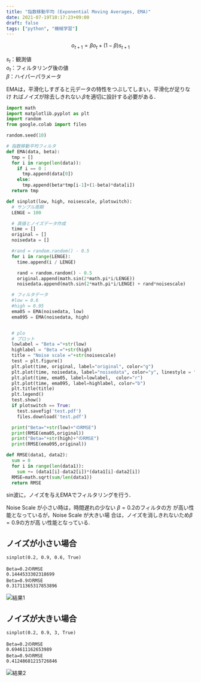 ```yaml
---
title: "指数移動平均 (Exponential Moving Averages, EMA)"
date: 2021-07-19T10:17:23+09:00
draft: false
tags: ["python", "機械学習"] 
---
```

<!--more-->

$$o_{t+1}= \beta o_t+(1- \beta)s_{t+1}$$

$s_t$：観測値  
$o_t$：フィルタリング後の値  
$\beta$：ハイパーパラメータ

EMAは，平滑化しすぎると元データの特性をつぶしてしまい，平滑化が足りなけ ればノイズが除去しきれない.$\beta$を適切に設計する必要がある．

```python
import math
import matplotlib.pyplot as plt
import random
from google.colab import files

random.seed(10)

# 指数移動平均フィルタ
def EMA(data, beta):
  tmp = []
  for i in range(len(data)):
    if i == 0 :
      tmp.append(data[0])
    else:
      tmp.append(beta*tmp[i-1]+(1-beta)*data[i])
  return tmp

def sinplot(low, high, noisescale, plotswitch):
  # サンプル周期
  LENGE = 100

  # 真値とノイズデータ作成
  time = []
  original = []
  noisedata = []

  #rand = random.random() - 0.5
  for i in range(LENGE):
    time.append(i / LENGE)

    rand = random.random() - 0.5
    original.append(math.sin(2*math.pi*i/LENGE))
    noisedata.append(math.sin(2*math.pi*i/LENGE) + rand*noisescale)

  # フィルタデータ
  #low = 0.6
  #high = 0.95
  ema05 = EMA(noisedata, low)
  ema095 = EMA(noisedata, high)


  # plo
  # プロット
  lowlabel = "Beta ="+str(low)
  highlabel = "Beta ="+str(high)
  title = "Noise scale ="+str(noisescale)
  test = plt.figure()
  plt.plot(time, original, label="original", color="g")
  plt.plot(time, noisedata, label="noisedata", color="y", linestyle = "--")
  plt.plot(time, ema05, label=lowlabel,  color="r")
  plt.plot(time, ema095, label=highlabel, color="b")
  plt.title(title)
  plt.legend()
  test.show()
  if plotswitch == True:
    test.savefig('test.pdf')
    files.download('test.pdf')

  print("Beta="+str(low)+"のRMSE")
  print(RMSE(ema05,original))
  print("Beta="+str(high)+"のRMSE")
  print(RMSE(ema095,original))

def RMSE(data1, data2):
  sum = 0
  for i in range(len(data1)):
    sum += (data1[i]-data2[i])*(data1[i]-data2[i])
  RMSE=math.sqrt(sum/len(data1))
  return RMSE

```

sin波に，ノイズを与えEMAでフィルタリングを行う．

Noise Scale が小さい時は，時間遅れの少ない $\beta = 0.2$のフィルタの方 が高い性能となっているが，Noise Scale が大きい場 合は，ノイズを消しきれないため$\beta = 0.9$の方が高 い性能となっている.

## ノイズが小さい場合
```
sinplot(0.2, 0.9, 0.6, True)
```
```
Beta=0.2のRMSE
0.1444533302318699
Beta=0.9のRMSE
0.31711365317853896
```
![結果1](.././small.png)

## ノイズが大きい場合
```
sinplot(0.2, 0.9, 3, True)
```
```
Beta=0.2のRMSE
0.694611162653989
Beta=0.9のRMSE
0.41248681215726846
```
![結果2](.././big.png)